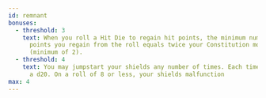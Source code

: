```yaml
---
id: remnant
bonuses:
  - threshold: 3
    text: When you roll a Hit Die to regain hit points, the minimum number of hit
      points you regain from the roll equals twice your Constitution modifier
      (minimum of 2).
  - threshold: 4
    text: You may jumpstart your shields any number of times. Each time you do, roll
      a d20. On a roll of 8 or less, your shields malfunction
max: 4
---
```

